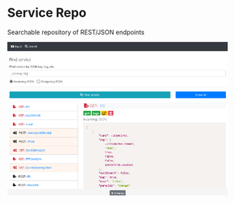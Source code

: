 # Service Repo

Searchable repository of REST/JSON endpoints

![servicerepo_0.png](servicerepo_0.png "")
